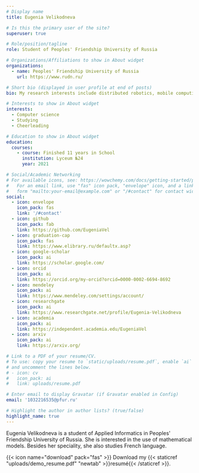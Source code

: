 ```yaml
---
# Display name
title: Eugenia Velikodneva

# Is this the primary user of the site?
superuser: true

# Role/position/tagline
role: Student of Peoples' Friendship University of Russia

# Organizations/Affiliations to show in About widget
organizations:
  - name: Peoples' Friendship University of Russia
    url: https://www.rudn.ru/

# Short bio (displayed in user profile at end of posts)
bio: My research interests include distributed robotics, mobile computing and programmable matter.

# Interests to show in About widget
interests:
  - Computer science
  - Studying
  - Cheerleading

# Education to show in About widget
education:
  courses:
    - course: Finished 11 years in School
      institution: Lyceum №24
      year: 2021

# Social/Academic Networking
# For available icons, see: https://wowchemy.com/docs/getting-started/page-builder/#icons
#   For an email link, use "fas" icon pack, "envelope" icon, and a link in the
#   form "mailto:your-email@example.com" or "/#contact" for contact widget.
social:
  - icon: envelope
    icon_pack: fas
    link: '/#contact'
  - icon: github
    icon_pack: fab
    link: https://github.com/EugeniaVel
  - icon: graduation-cap
    icon_pack: fas
    link: https://www.elibrary.ru/defaultx.asp?
  - icon: google-scholar
    icon_pack: ai
    link: https://scholar.google.com/
  - icon: orcid
    icon_pack: ai
    link: https://orcid.org/my-orcid?orcid=0000-0002-6694-8692
  - icon: mendeley
    icon_pack: ai
    link: https://www.mendeley.com/settings/account/
  - icon: researchgate
    icon_pack: ai
    link: https://www.researchgate.net/profile/Eugenia-Velikodneva
  - icon: academia
    icon_pack: ai
    link: https://independent.academia.edu/EugeniaVel
  - icon: arxiv
    icon_pack: ai
    link: https://arxiv.org/

# Link to a PDF of your resume/CV.
# To use: copy your resume to `static/uploads/resume.pdf`, enable `ai` icons in `params.toml`,
# and uncomment the lines below.
# - icon: cv
#   icon_pack: ai
#   link: uploads/resume.pdf

# Enter email to display Gravatar (if Gravatar enabled in Config)
email: '1032216535@pfur.ru'

# Highlight the author in author lists? (true/false)
highlight_name: true
---
```


Eugenia Velikodneva is a student of Applied Informatics in Peoples' Friendship University of Russia. She is interested in the use of mathematical models. Besides her speciality, she also studies French language. 


{{< icon name="download" pack="fas" >}} Download my {{< staticref "uploads/demo_resume.pdf" "newtab" >}}resumé{{< /staticref >}}.
